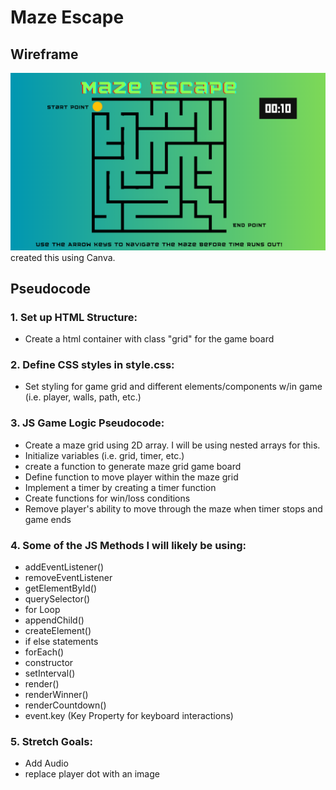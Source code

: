 # Maze Escape

## Wireframe

![Alt text](image.png)
created this using Canva.

## Pseudocode



### 1. Set up HTML Structure:
- Create a html container with class "grid" for the game board
### 2. Define CSS styles in style.css:
- Set styling for game grid and different elements/components w/in game (i.e. player, walls, path, etc.)
### 3. JS Game Logic Pseudocode:
-  Create a maze grid using 2D array. I will be using nested arrays for this.
- Initialize variables (i.e. grid, timer, etc.)
- create a function to generate maze grid game board
- Define function to move player within the maze grid
- Implement a timer by creating a timer function
- Create functions for win/loss conditions 
- Remove player's ability to move through the maze when timer stops and game ends

### 4. Some of the JS Methods I will likely be using:

- addEventListener()
- removeEventListener
- getElementById()
- querySelector()
- for Loop
- appendChild()
- createElement()
- if else statements
- forEach()
- constructor
- setInterval()
- render()
- renderWinner()
- renderCountdown()
- event.key (Key Property for keyboard interactions)

### 5. Stretch Goals:
- Add Audio
- replace player dot with an image 